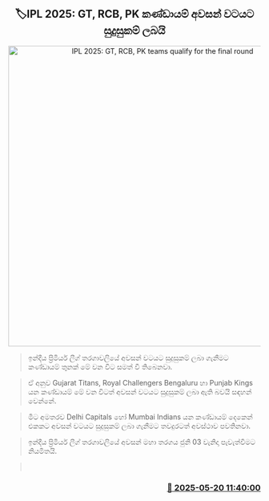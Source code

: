 <p align='center'><b><h2 align='center' title='IPL 2025: GT, RCB, PK teams qualify for the final round'>🏷IPL 2025: GT, RCB, PK කණ්ඩායම් අවසන් වටයට සුදුසුකම් ලබයි</h2></b></p>
<p align='center'><img src='https://helakuru.sgp1.cdn.digitaloceanspaces.com/esana/images/lib/ipl-2025-new.jpg' width='600' alt='IPL 2025: GT, RCB, PK teams qualify for the final round'></p>

> ඉන්දීය ප්‍රිමියර් ලීග් තරගාවලියේ අවසන් වටයට සුදුසුකම් ලබා ගැනීමට කණ්ඩායම් තුනක් මේ වන විට සමත් වී තිබෙනවා.

> ඒ අනුව Gujarat Titans, Royal Challengers Bengaluru හා Punjab Kings යන කණ්ඩායම් මේ වන විටත් අවසන් වටයට සුදුසුකම් ලබා ඇති බවයි සඳහන් වෙන්නේ.

> මීට අමතරව Delhi Capitals හෝ Mumbai Indians යන කණ්ඩායම් දෙකෙන් එකකට අවසන් වටයට සුදුසුකම් ලබා ගැනීමට තවදුරටත් අවස්ථාව පවතිනවා.

> ඉන්දීය ප්‍රිමියර් ලීග් තරගාවලියේ අවසන් මහා තරගය ජුනි 03 වැනිදා පැවැත්වීමට නියමිතයි.

>  



<h3 align='right'><a href='https://www.helakuru.lk/esana/p/110254/'>📅 2025-05-20 11:40:00</a></h3>
